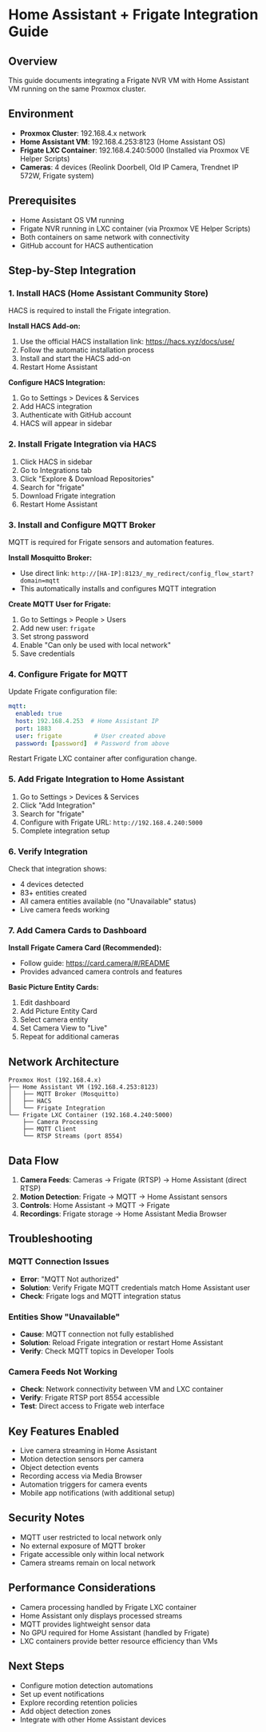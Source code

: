 # Home Assistant + Frigate Integration Guide

## Overview
This guide documents integrating a Frigate NVR VM with Home Assistant VM running on the same Proxmox cluster.

## Environment
- **Proxmox Cluster**: 192.168.4.x network
- **Home Assistant VM**: 192.168.4.253:8123 (Home Assistant OS)
- **Frigate LXC Container**: 192.168.4.240:5000 (Installed via Proxmox VE Helper Scripts)
- **Cameras**: 4 devices (Reolink Doorbell, Old IP Camera, Trendnet IP 572W, Frigate system)

## Prerequisites
- Home Assistant OS VM running
- Frigate NVR running in LXC container (via Proxmox VE Helper Scripts)
- Both containers on same network with connectivity
- GitHub account for HACS authentication

## Step-by-Step Integration

### 1. Install HACS (Home Assistant Community Store)
HACS is required to install the Frigate integration.

**Install HACS Add-on:**
1. Use the official HACS installation link: https://hacs.xyz/docs/use/
2. Follow the automatic installation process
3. Install and start the HACS add-on
4. Restart Home Assistant

**Configure HACS Integration:**
1. Go to Settings > Devices & Services
2. Add HACS integration
3. Authenticate with GitHub account
4. HACS will appear in sidebar

### 2. Install Frigate Integration via HACS
1. Click HACS in sidebar
2. Go to Integrations tab  
3. Click "Explore & Download Repositories"
4. Search for "frigate"
5. Download Frigate integration
6. Restart Home Assistant

### 3. Install and Configure MQTT Broker
MQTT is required for Frigate sensors and automation features.

**Install Mosquitto Broker:**
- Use direct link: `http://[HA-IP]:8123/_my_redirect/config_flow_start?domain=mqtt`
- This automatically installs and configures MQTT integration

**Create MQTT User for Frigate:**
1. Go to Settings > People > Users
2. Add new user: `frigate`
3. Set strong password
4. Enable "Can only be used with local network"
5. Save credentials

### 4. Configure Frigate for MQTT
Update Frigate configuration file:

```yaml
mqtt:
  enabled: true
  host: 192.168.4.253  # Home Assistant IP
  port: 1883
  user: frigate         # User created above
  password: [password]  # Password from above
```

Restart Frigate LXC container after configuration change.

### 5. Add Frigate Integration to Home Assistant
1. Go to Settings > Devices & Services
2. Click "Add Integration" 
3. Search for "frigate"
4. Configure with Frigate URL: `http://192.168.4.240:5000`
5. Complete integration setup

### 6. Verify Integration
Check that integration shows:
- 4 devices detected
- 83+ entities created
- All camera entities available (no "Unavailable" status)
- Live camera feeds working

### 7. Add Camera Cards to Dashboard
**Install Frigate Camera Card (Recommended):**
- Follow guide: https://card.camera/#/README
- Provides advanced camera controls and features

**Basic Picture Entity Cards:**
1. Edit dashboard
2. Add Picture Entity Card
3. Select camera entity
4. Set Camera View to "Live"
5. Repeat for additional cameras

## Network Architecture
```
Proxmox Host (192.168.4.x)
├── Home Assistant VM (192.168.4.253:8123)
│   ├── MQTT Broker (Mosquitto)
│   ├── HACS
│   └── Frigate Integration
└── Frigate LXC Container (192.168.4.240:5000)
    ├── Camera Processing
    ├── MQTT Client
    └── RTSP Streams (port 8554)
```

## Data Flow
1. **Camera Feeds**: Cameras → Frigate (RTSP) → Home Assistant (direct RTSP)
2. **Motion Detection**: Frigate → MQTT → Home Assistant sensors
3. **Controls**: Home Assistant → MQTT → Frigate
4. **Recordings**: Frigate storage → Home Assistant Media Browser

## Troubleshooting

### MQTT Connection Issues
- **Error**: "MQTT Not authorized"
- **Solution**: Verify Frigate MQTT credentials match Home Assistant user
- **Check**: Frigate logs and MQTT integration status

### Entities Show "Unavailable"
- **Cause**: MQTT connection not fully established
- **Solution**: Reload Frigate integration or restart Home Assistant
- **Verify**: Check MQTT topics in Developer Tools

### Camera Feeds Not Working
- **Check**: Network connectivity between VM and LXC container
- **Verify**: Frigate RTSP port 8554 accessible
- **Test**: Direct access to Frigate web interface

## Key Features Enabled
- Live camera streaming in Home Assistant
- Motion detection sensors per camera
- Object detection events
- Recording access via Media Browser
- Automation triggers for camera events
- Mobile app notifications (with additional setup)

## Security Notes
- MQTT user restricted to local network only
- No external exposure of MQTT broker
- Frigate accessible only within local network
- Camera streams remain on local network

## Performance Considerations
- Camera processing handled by Frigate LXC container
- Home Assistant only displays processed streams
- MQTT provides lightweight sensor data
- No GPU required for Home Assistant (handled by Frigate)
- LXC containers provide better resource efficiency than VMs

## Next Steps
- Configure motion detection automations
- Set up event notifications
- Explore recording retention policies
- Add object detection zones
- Integrate with other Home Assistant devices